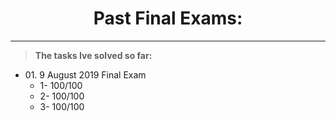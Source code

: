 <h1 align="center">Past Final Exams:</h1>

<hr>
<blockquote>
  <p>
    <b>The tasks Ive solved so far:</b>
  </p>
</blockquote>

<ul>
  <li>
    01. 9 August 2019 Final Exam
    <ul>
    <li>1- 100/100</li>
    <li>2- 100/100</li>
    <li>3- 100/100</li>
    </ul>
  </li>
</ul>

